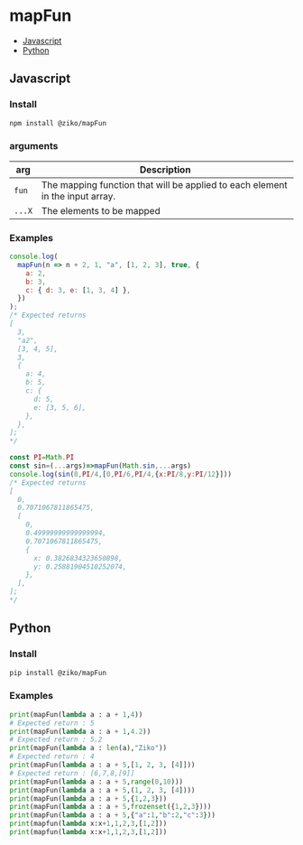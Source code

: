 # mapFun
- [Javascript](#javascript)
- [Python](#python)

## Javascript 
### Install 
```bash
npm install @ziko/mapFun
```
### arguments
|arg|Description|
|--|--|
|`fun` |The mapping function that will be applied to each element in the input array.|
|`...X`|The elements to be mapped|
### Examples 
```javascript
console.log(
  mapFun(n => n + 2, 1, "a", [1, 2, 3], true, {
    a: 2,
    b: 3,
    c: { d: 3, e: [1, 3, 4] },
  })
);
/* Expected returns 
[
  3,
  "a2",
  [3, 4, 5],
  3,
  {
    a: 4,
    b: 5,
    c: {
      d: 5,
      e: [3, 5, 6],
    },
  },
];
*/
```
```javascript
const PI=Math.PI
const sin=(...args)=>mapFun(Math.sin,...args)
console.log(sin(0,PI/4,[0,PI/6,PI/4,{x:PI/8,y:PI/12}]))
/* Expected returns
[
  0,
  0.7071067811865475,
  [
    0,
    0.49999999999999994,
    0.7071067811865475,
    {
      x: 0.3826834323650898,
      y: 0.25881904510252074,
    },
  ],
];
*/
```
## Python 
### Install 
```bash
pip install @ziko/mapFun
```
### Examples 
```python
print(mapFun(lambda a : a + 1,4))
# Expected return : 5
print(mapFun(lambda a : a + 1,4.2))
# Expected return : 5.2
print(mapFun(lambda a : len(a),"Ziko"))
# Expected return : 4
print(mapFun(lambda a : a + 5,[1, 2, 3, [4]]))
# Expected return : [6,7,8,[9]]
print(mapFun(lambda a : a + 5,range(0,10)))
print(mapFun(lambda a : a + 5,(1, 2, 3, [4])))
print(mapFun(lambda a : a + 5,{1,2,3}))
print(mapFun(lambda a : a + 5,frozenset({1,2,3})))
print(mapFun(lambda a : a + 5,{"a":1,"b":2,"c":3}))
print(mapfun(lambda x:x+1,1,2,3,[1,2]))
print(mapfun(lambda x:x+1,1,2,3,[1,2]))
```
